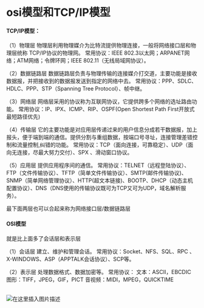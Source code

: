 # osi模型和TCP/IP模型

#### TCP/IP模型：

（1）物理层 物理层利用物理媒介为比特流提供物理连接，一般将网络接口层和物理层统称 TCP/IP协议的物理网。 常用协议：IEEE 802.3以太网；ARPANET网络；ATM网络；令牌环网；IEEE 802.11（无线局域网协议）。

（2）数据链路层 数据链路层负责与物理传输的连接媒介打交道，主要功能是接收数据报，并把接收到的数据报发送到指定的网络中去。 常用协议：PPP、SDLC、HDLC、PPP、STP（Spanning Tree Protocol）、帧中继。

（3）网络层 网络层采用的协议称为互联网协议，它提供跨多个网络的选址路由功能。 常用协议：IP、IPX、ICMP、RIP、OSPF(Open Shortest Path First开放式最短路径优先)

（4）传输层 它的主要功能是对应用层传递过来的用户信息分成若干数据报，加上报头，便于端到端的通信。提供分割与重组数据，按端口号寻址，连接管理差错控制和流量控制,纠错的功能。 常用协议：TCP（面向连接，可靠稳定）、UDP（面向无连接，尽最大努力交付）、SPX 、滑动窗口协议。

（5）应用层 提供应用程序间的通信。 常用协议：TELNET（远程登陆协议）、FTP（文件传输协议）、TFTP（简单文件传输协议）、SMTP(邮件传输协议)、SNMP（简单网络管理协议）、HTTP(超文本链接)、BOOTP、DHCP（动态主机配置协议）、DNS（DNS使用的传输协议既可为TCP又可为UDP，域名解析服务）。

最下面两层也可以合起来称为网络接口层/数据链路层

#### OSI模型

就是比上面多了会话层和表示层

（1）会话层 建立、维护和管理会话。 常用协议：Socket、NFS、SQL、RPC 、X-WINDOWS、ASP（APPTALK会话协议）、SCP等。&#x20;

（2）表示层 处理数据格式、数据加密等。 常用协议： 文本：ASCII，EBCDIC 图形：TIFF，JPEG，GIF，PICT 音视频：MIDI，MPEG，QUICKTIME&#x20;

\
![在这里插入图片描述](https://img-blog.csdnimg.cn/20200324130846990.png?x-oss-process=image/watermark,type\_ZmFuZ3poZW5naGVpdGk,shadow\_10,text\_aHR0cHM6Ly9ibG9nLmNzZG4ubmV0L2FhOTg4NjU2NDY=,size\_16,color\_FFFFFF,t\_70)
